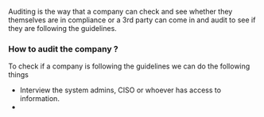 Auditing is the way that a company can check and see whether they themselves are in compliance or a 3rd party can come in and audit to see if they are following the guidelines.
### How to audit the company ?

To check if a company is following the guidelines we can do the following things

- Interview the system admins, CISO or whoever has access to information.
- 